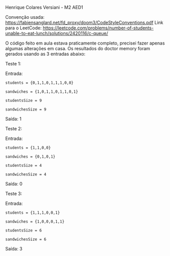 Henrique Colares Versiani - M2 AED1

Convenção usada: https://fabiensanglard.net/fd_proxy/doom3/CodeStyleConventions.pdf Link para o LeetCode: https://leetcode.com/problems/number-of-students-unable-to-eat-lunch/solutions/2420116/c-queue/

O código feito em aula estava praticamente completo, precisei fazer apenas algumas alterações em casa. Os resultados do doctor memory foram gerados usando as 3 entradas abaixo:

Teste 1:

Entrada:

    students = {0,1,1,0,1,1,1,0,0}

    sandwiches = {1,0,1,1,0,1,1,0,1}
    
    studentsSize = 9

    sandwichesSize = 9

Saída: 1

Teste 2:

Entrada:

    students = {1,1,0,0}

    sandwiches = {0,1,0,1}
    
    studentsSize = 4

    sandwichesSize = 4

Saída: 0

Teste 3:

Entrada:

    students = {1,1,1,0,0,1}

    sandwiches = {1,0,0,0,1,1}
    
    studentsSize = 6

    sandwichesSize = 6

Saída: 3